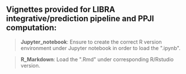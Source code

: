 ## Vignettes provided for LIBRA integrative/prediction pipeline and PPJI computation:

> **Jupyter_notebook**: Ensure to create the correct R version environment under Jupyter notebook in order to load the ".ipynb".

> **R_Markdown**: Load the ".Rmd" under corresponding R/Rstudio version.
